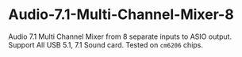 # Audio-7.1-Multi-Channel-Mixer-8
Audio 7.1 Multi Channel Mixer from 8 separate inputs to ASIO output. Support All USB 5.1, 7.1 Sound card. Tested on `cm6206` chips.
